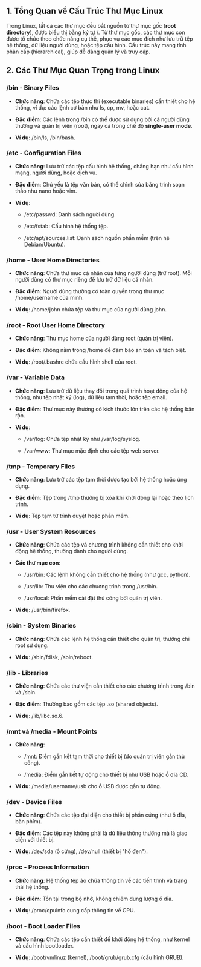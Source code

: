 ## 1. Tổng Quan về Cấu Trúc Thư Mục Linux

Trong Linux, tất cả các thư mục đều bắt nguồn từ thư mục gốc (**root directory**), được biểu thị bằng ký tự /. Từ thư mục gốc, các thư mục con được tổ chức theo chức năng cụ thể, phục vụ các mục đích như lưu trữ tệp hệ thống, dữ liệu người dùng, hoặc tệp cấu hình. Cấu trúc này mang tính phân cấp (hierarchical), giúp dễ dàng quản lý và truy cập.

## 2. Các Thư Mục Quan Trọng trong Linux

### /bin - Binary Files

- **Chức năng**: Chứa các tệp thực thi (executable binaries) cần thiết cho hệ thống, ví dụ: các lệnh cơ bản như ls, cp, mv, hoặc cat.
    
- **Đặc điểm**: Các lệnh trong /bin có thể được sử dụng bởi cả người dùng thường và quản trị viên (root), ngay cả trong chế độ **single-user mode**.
    
- **Ví dụ**: /bin/ls, /bin/bash.
    

### /etc - Configuration Files

- **Chức năng**: Lưu trữ các tệp cấu hình hệ thống, chẳng hạn như cấu hình mạng, người dùng, hoặc dịch vụ.
    
- **Đặc điểm**: Chủ yếu là tệp văn bản, có thể chỉnh sửa bằng trình soạn thảo như nano hoặc vim.
    
- **Ví dụ**:
    
    - /etc/passwd: Danh sách người dùng.
        
    - /etc/fstab: Cấu hình hệ thống tệp.
        
    - /etc/apt/sources.list: Danh sách nguồn phần mềm (trên hệ Debian/Ubuntu).
        

### /home - User Home Directories

- **Chức năng**: Chứa thư mục cá nhân của từng người dùng (trừ root). Mỗi người dùng có thư mục riêng để lưu trữ dữ liệu cá nhân.
    
- **Đặc điểm**: Người dùng thường có toàn quyền trong thư mục /home/username của mình.
    
- **Ví dụ**: /home/john chứa tệp và thư mục của người dùng john.
    

### /root - Root User Home Directory

- **Chức năng**: Thư mục home của người dùng root (quản trị viên).
    
- **Đặc điểm**: Không nằm trong /home để đảm bảo an toàn và tách biệt.
    
- **Ví dụ**: /root/.bashrc chứa cấu hình shell của root.
    

### /var - Variable Data

- **Chức năng**: Lưu trữ dữ liệu thay đổi trong quá trình hoạt động của hệ thống, như tệp nhật ký (log), dữ liệu tạm thời, hoặc tệp email.
    
- **Đặc điểm**: Thư mục này thường có kích thước lớn trên các hệ thống bận rộn.
    
- **Ví dụ**:
    
    - /var/log: Chứa tệp nhật ký như /var/log/syslog.
        
    - /var/www: Thư mục mặc định cho các tệp web server.
        

### /tmp - Temporary Files

- **Chức năng**: Lưu trữ các tệp tạm thời được tạo bởi hệ thống hoặc ứng dụng.
    
- **Đặc điểm**: Tệp trong /tmp thường bị xóa khi khởi động lại hoặc theo lịch trình.
    
- **Ví dụ**: Tệp tạm từ trình duyệt hoặc phần mềm.
    

### /usr - User System Resources

- **Chức năng**: Chứa các tệp và chương trình không cần thiết cho khởi động hệ thống, thường dành cho người dùng.
    
- **Các thư mục con**:
    
    - /usr/bin: Các lệnh không cần thiết cho hệ thống (như gcc, python).
        
    - /usr/lib: Thư viện cho các chương trình trong /usr/bin.
        
    - /usr/local: Phần mềm cài đặt thủ công bởi quản trị viên.
        
- **Ví dụ**: /usr/bin/firefox.
    

### /sbin - System Binaries

- **Chức năng**: Chứa các lệnh hệ thống cần thiết cho quản trị, thường chỉ root sử dụng.
    
- **Ví dụ**: /sbin/fdisk, /sbin/reboot.
    

### /lib - Libraries

- **Chức năng**: Chứa các thư viện cần thiết cho các chương trình trong /bin và /sbin.
    
- **Đặc điểm**: Thường bao gồm các tệp .so (shared objects).
    
- **Ví dụ**: /lib/libc.so.6.
    

### /mnt và /media - Mount Points

- **Chức năng**:
    
    - /mnt: Điểm gắn kết tạm thời cho thiết bị (do quản trị viên gắn thủ công).
        
    - /media: Điểm gắn kết tự động cho thiết bị như USB hoặc ổ đĩa CD.
        
- **Ví dụ**: /media/username/usb cho ổ USB được gắn tự động.
    

### /dev - Device Files

- **Chức năng**: Chứa các tệp đại diện cho thiết bị phần cứng (như ổ đĩa, bàn phím).
    
- **Đặc điểm**: Các tệp này không phải là dữ liệu thông thường mà là giao diện với thiết bị.
    
- **Ví dụ**: /dev/sda (ổ cứng), /dev/null (thiết bị "hố đen").
    

### /proc - Process Information

- **Chức năng**: Hệ thống tệp ảo chứa thông tin về các tiến trình và trạng thái hệ thống.
    
- **Đặc điểm**: Tồn tại trong bộ nhớ, không chiếm dung lượng ổ đĩa.
    
- **Ví dụ**: /proc/cpuinfo cung cấp thông tin về CPU.
    

### /boot - Boot Loader Files

- **Chức năng**: Chứa các tệp cần thiết để khởi động hệ thống, như kernel và cấu hình bootloader.
    
- **Ví dụ**: /boot/vmlinuz (kernel), /boot/grub/grub.cfg (cấu hình GRUB).